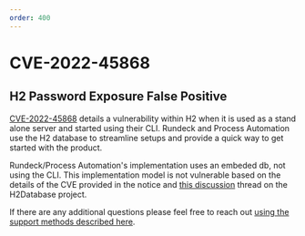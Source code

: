 ```yaml
---
order: 400
---
```


# CVE-2022-45868
## H2 Password Exposure False Positive

[CVE-2022-45868](https://nvd.nist.gov/vuln/detail/CVE-2022-45868) details a vulnerability within H2 when it is used as a stand alone server and started using their CLI. Rundeck and Process Automation use the H2 database to streamline setups and provide a quick way to get started with the product.  

Rundeck/Process Automation's implementation uses an embeded db, not using the CLI.  This implementation model is not vulnerable based on the details of the CVE provided in the notice and [this discussion](https://github.com/h2database/h2database/issues/3686) thread on the H2Database project.

If there are any additional questions please feel free to reach out [using the support methods described here](/about/getting-help.md).